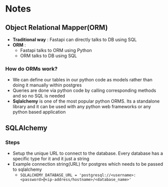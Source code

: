 # Notes



## Object Relational Mapper(ORM)
- **Traditional way** : Fastapi can directly talks to DB using SQL
- **ORM** : 
    - Fastapi talks to ORM using Python
    - ORM talks to DB using SQL
### How do ORMs work?
- We can define our tables in our python code as models rather than doing it manually within postgres
- Queries are done via python code by calling corresponding methods and so no SQL is needed
- **Sqlalchemy** is one of the most popular python ORMS. Its a standalone library and it can be used with any python web frameworks or any python based application
## SQLAlchemy
### Steps
- Setup the unique URL to connect to the database. Every database has a specific type for it and it just a string
- Example connection string(URL) for postgres which needs to be passed to sqlalchemy
    - `SQLALCHEMY_DATABASE_URL = 'postgresql://<username>:<password>@<ip-address/hostname>/<database_name>'`